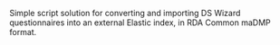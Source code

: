 Simple script solution for converting and importing DS Wizard questionnaires into an external Elastic index, in RDA Common maDMP format.